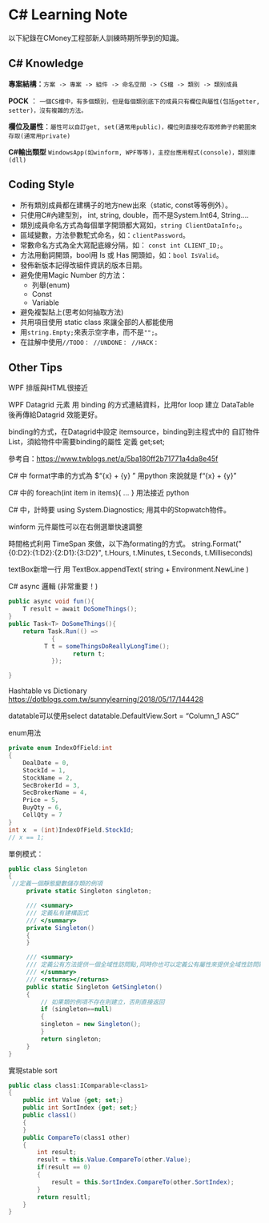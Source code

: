 # C# Learning Note

以下紀錄在CMoney工程部新人訓練時期所學到的知識。

## C# Knowledge
**專案結構：**`方案 -> 專案 -> 組件 -> 命名空間 -> CS檔 -> 類別 -> 類別成員`

**POCK** ： `一個CS檔中，有多個類別，但是每個類別底下的成員只有欄位與屬性(包括getter, setter)，沒有複雜的方法。`

**欄位及屬性**：`屬性可以自訂get, set(通常用public)，欄位則直接吃存取修飾子的範圍來存取(通常用private)`

**C#輸出類型** `WindowsApp(如winform, WPF等等)，主控台應用程式(console)，類別庫(dll)`

## Coding Style
* 所有類別成員都在建構子的地方new出來（static, const等等例外）。
* 只使用C#內建型別， int, string, double，而不是System.Int64, String....
* 類別成員命名方式為每個單字開頭都大寫如，`string ClientDataInfo;`。
* 區域變數，方法參數駝式命名，如：`clientPassword`。
* 常數命名方式為全大寫配底線分隔，如： `const int CLIENT_ID;`。
* 方法用動詞開頭，bool用 Is 或 Has 開頭如，如：`bool IsValid`。
* 發佈新版本記得改組件資訊的版本日期。
* 避免使用Magic Number 的方法：
	* 列舉(enum)
	* Const
	* Variable
* 避免複製貼上(思考如何抽取方法)
* 共用項目使用 static class 來讓全部的人都能使用
* 用`string.Empty;`來表示空字串，而不是`"";`。
* 在註解中使用`//TODO： //UNDONE： //HACK：`

## Other Tips
WPF 排版與HTML很接近

WPF  Datagrid 元素 用 binding 的方式連結資料，比用for loop 建立 DataTable後再傳給Datagrid 效能更好。

binding的方式，在Datagrid中設定 itemsource，binding到主程式中的 自訂物件List，須給物件中需要binding的屬性 定義 get;set;

參考自：https://www.twblogs.net/a/5ba180ff2b71771a4da8e45f

C# 中 format字串的方式為   $“{x} + {y} ” 用python 來說就是 f“{x} + {y}”

C# 中的 foreach(int item in items){ … } 用法接近 python

C# 中，計時要 using System.Diagnostics; 用其中的Stopwatch物件。


winform 元件屬性可以在右側選單快速調整

時間格式利用 TimeSpan 來做，以下為formating的方式。
string.Format("{0:D2}:{1:D2}:{2:D1}:{3:D2}", t.Hours, t.Minutes, t.Seconds, t.Milliseconds)

textBox新增一行 用 TextBox.appendText( string +  Environment.NewLine ) 

C# async 邏輯 (非常重要！)
```C#
public async void fun(){
	T result = await DoSomeThings(); 
}
public Task<T> DoSomeThings(){
	return Task.Run(() =>
            {
	      T t = someThingsDoReallyLongTime();	
                  return t;
            });

}
```
Hashtable vs Dictionary
https://dotblogs.com.tw/sunnylearning/2018/05/17/144428

datatable可以使用select
datatable.DefaultView.Sort = “Column_1 ASC”

enum用法
```C#
private enum IndexOfField:int
{
    DealDate = 0,
    StockId = 1,
    StockName = 2,
    SecBrokerId = 3,
    SecBrokerName = 4,
    Price = 5,
    BuyQty = 6,
    CellQty = 7
}
int x  = (int)IndexOfField.StockId;
// x == 1;
```

單例模式：
```C#
public class Singleton
{
 //定義一個靜態變數儲存類的例項
	 private static Singleton singleton;

	 /// <summary>
	 /// 定義私有建構函式
	 /// </summary>
	 private Singleton()
	 {
	 }

	 /// <summary>
	 /// 定義公有方法提供一個全域性訪問點,同時你也可以定義公有屬性來提供全域性訪問點
	 /// </summary>
	 /// <returns></returns>
	 public static Singleton GetSingleton()
	 {
	     // 如果類的例項不存在則建立，否則直接返回
	     if (singleton==null)
	     {
		 singleton = new Singleton();
	     }
	     return singleton;
	 }
}
```
實現stable sort
```C#
public class class1:IComparable<class1>
{
	public int Value {get; set;}
	public int SortIndex {get; set;}
	public class1()
	{
	}
	public CompareTo(class1 other)
	{
		int result;
		result = this.Value.CompareTo(other.Value);
		if(result == 0)
		{
			result = this.SortIndex.CompareTo(other.SortIndex);
		}
		return resultl;
	}
}
```





